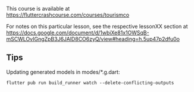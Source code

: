 This course is available at https://fluttercrashcourse.com/courses/tourismco

For notes on this particular lesson, see the respective lessonXX section at https://docs.google.com/document/d/1wbiXe81x1OWSqB-mSCWLOvIGngZpB3J6JAlD8CO6zyQ/view#heading=h.5up47p2dfu0o

## Tips

Updating generated models in modes/*.g.dart:

`flutter pub run build_runner watch --delete-conflicting-outputs`